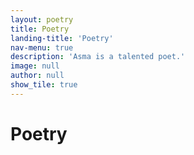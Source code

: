```yaml
---
layout: poetry
title: Poetry
landing-title: 'Poetry'
nav-menu: true
description: 'Asma is a talented poet.'
image: null
author: null
show_tile: true
---
```


<h1>Poetry</h1>

